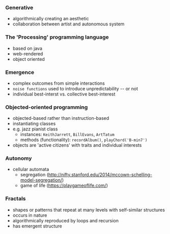 

### Generative
- algorithmically creating an aesthetic
- collaboration between artist and autonomous system

### The 'Processing' programming language
- based on java
- web-rendered
- object oriented

### Emergence
- complex outcomes from simple interactions
- `noise functions` used to introduce unpredictability -- or not
- individual best-interst vs. collective best-interest

### Objected-oriented programming
- objected-based rather than instruction-based
- instantiating classes
- e.g. jazz pianist class
  - instances: `KeithJarrett`, `BillEvans`, `ArtTatum`
  - methods (functionality): `recordAlbum()`, `playChord('B-min7')`
- objects are 'active citizens' with traits and individual interests


### Autonomy
- cellular automata
  - segregation (http://nifty.stanford.edu/2014/mccown-schelling-model-segregation/)
  - game of life (https://playgameoflife.com/)

### Fractals
- shapes or patterns that repeat at many levels with self-similar structures
- occurs in nature
- algorithmically reproduced by loops and recursion
- has emergent structure

